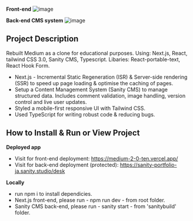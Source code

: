 **Front-end**
![image](https://user-images.githubusercontent.com/90621208/151325852-b714a69e-14ac-4110-b14f-9807246e9007.png)

**Back-end CMS system**
![image](https://user-images.githubusercontent.com/90621208/151543339-d700c646-5240-4a02-a9a0-608dac764d85.png)


## Project Description
Rebuilt Medium as a clone for educational purposes. Using: Next.js, React, tailwind CSS 3.0, Sanity CMS, Typescript. Libaries: React-portable-text, React Hook Form.

- Next.js - Incremental Static Regeneration (ISR) & Server-side rendering (SSR)  to speed up page loading & optimise the caching of pages.
- Setup a Content Management System (Sanity CMS) to manage structured data. Includes comment validation, image handling, version control and live user updates.
- Styled a mobile-first responsive UI with Tailwind CSS. 
- Used TypeScript for writing robust code & reducing bugs.

## How to Install & Run or View Project
**Deployed app**
- Visit for front-end deployment: https://medium-2-0-ten.vercel.app/
- Visit for back-end deployment (protected): https://sanity-portfolio-ja.sanity.studio/desk

**Locally** 
- run npm i to install dependicies.
- Next.js front-end, please run - npm run dev - from root folder.
- Sanity CMS back-end, please run - sanity start - from 'sanitybuild' folder.
